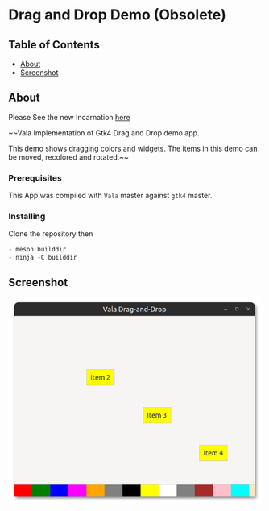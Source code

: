 # Drag and Drop Demo (Obsolete)

## Table of Contents

- [About](#about)
- [Screenshot](#screenshot)

## About <a name = "about"></a>
Please See the new Incarnation [here](https://github.com/aeldemery/gtk4_dnd)

~~Vala Implementation of Gtk4 Drag and Drop demo app.

This demo shows dragging colors and widgets.
The items in this demo can be moved, recolored and rotated.~~

### Prerequisites

This App was compiled with `Vala` master against `gtk4` master.


### Installing

Clone the repository then

```
- meson builddir
- ninja -C builddir
```

## Screenshot <a name = "screenshot"></a>

![Screenshot](https://github.com/aeldemery/gtk4_dragndrop/blob/master/Screenshot%201.png)